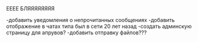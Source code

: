 ЕЕЕЕ БЛЯЯЯЯЯЯЯЯ

-добавить уведомления о непрочитанных сообщениях
-добавить отображение в чатах типа был в сети 20 лет назад
-создать админскую страницу для апрувов?
-добавить отправку файлов???
